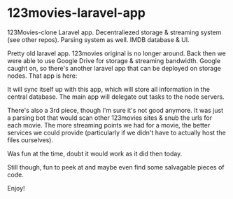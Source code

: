 # 123movies-laravel-app
123Movies-clone Laravel app. Decentraliezed storage & streaming system (see other repos). Parsing system as well. IMDB database & UI. 

Pretty old laravel app. 123movies original is no longer around. 
Back then we were able to use Google Drive for storage & streaming bandwidth.
Google caught on, so there's another laravel app that can be deployed on storage nodes. That app is here:

<insert url to my other repo>
  
It will sync itself up with this app, which will store all information in the central database. The main app will delegate out tasks to the node servers.
  
There's also a 3rd piece, though I'm sure it's not good anymore. It was just a parsing bot that would scan other 123movies sites & snub the urls for each movie. The more streaming points we had for a movie, the better services we could provide (particularly if we didn't have to actually host the files ourselves).
  
  
  Was fun at the time, doubt it would work as it did then today. 
  
  Still though, fun to peek at and maybe even find some salvagable pieces of code.
  
  Enjoy!
